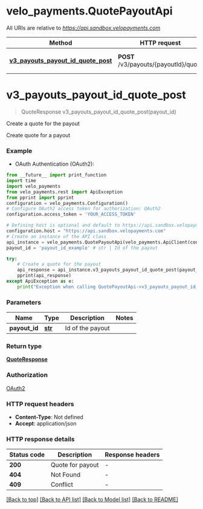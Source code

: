 # velo_payments.QuotePayoutApi

All URIs are relative to *https://api.sandbox.velopayments.com*

Method | HTTP request | Description
------------- | ------------- | -------------
[**v3_payouts_payout_id_quote_post**](QuotePayoutApi.md#v3_payouts_payout_id_quote_post) | **POST** /v3/payouts/{payoutId}/quote | Create a quote for the payout


# **v3_payouts_payout_id_quote_post**
> QuoteResponse v3_payouts_payout_id_quote_post(payout_id)

Create a quote for the payout

Create quote for a payout

### Example

* OAuth Authentication (OAuth2):
```python
from __future__ import print_function
import time
import velo_payments
from velo_payments.rest import ApiException
from pprint import pprint
configuration = velo_payments.Configuration()
# Configure OAuth2 access token for authorization: OAuth2
configuration.access_token = 'YOUR_ACCESS_TOKEN'

# Defining host is optional and default to https://api.sandbox.velopayments.com
configuration.host = "https://api.sandbox.velopayments.com"
# Create an instance of the API class
api_instance = velo_payments.QuotePayoutApi(velo_payments.ApiClient(configuration))
payout_id = 'payout_id_example' # str | Id of the payout

try:
    # Create a quote for the payout
    api_response = api_instance.v3_payouts_payout_id_quote_post(payout_id)
    pprint(api_response)
except ApiException as e:
    print("Exception when calling QuotePayoutApi->v3_payouts_payout_id_quote_post: %s\n" % e)
```

### Parameters

Name | Type | Description  | Notes
------------- | ------------- | ------------- | -------------
 **payout_id** | [**str**](.md)| Id of the payout | 

### Return type

[**QuoteResponse**](QuoteResponse.md)

### Authorization

[OAuth2](../README.md#OAuth2)

### HTTP request headers

 - **Content-Type**: Not defined
 - **Accept**: application/json

### HTTP response details
| Status code | Description | Response headers |
|-------------|-------------|------------------|
**200** | Quote for payout |  -  |
**404** | Not Found |  -  |
**409** | Conflict |  -  |

[[Back to top]](#) [[Back to API list]](../README.md#documentation-for-api-endpoints) [[Back to Model list]](../README.md#documentation-for-models) [[Back to README]](../README.md)

